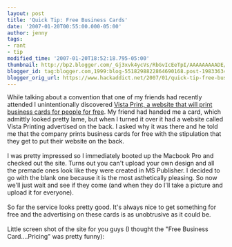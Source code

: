 ```yaml
---
layout: post
title: 'Quick Tip: Free Business Cards'
date: '2007-01-20T00:55:00.000-05:00'
author: jenny
tags:
- rant
- tip
modified_time: '2007-01-20T18:52:18.795-05:00'
thumbnail: http://bp2.blogger.com/_Gj3xvk4ycVs/RbGvIcEeTpI/AAAAAAAAADE/x-kJDnUd7Gk/s72-c/not-so-free.jpg
blogger_id: tag:blogger.com,1999:blog-5518298822864690168.post-1983363402851586908
blogger_orig_url: https://www.hackaddict.net/2007/01/quick-tip-free-business-cards.html
---
```


While talking about a convention that one of my friends had recently attended I unintentionally discovered <a href="http://www.vistaprint.com">Vista Print, a website that will print business cards for people for free</a>.  My friend had handed me a card, which admittly looked pretty lame, but when I turned it over it had a website called Vista Printing advertised on the back. I asked why it was there and he told me that the company prints business cards for free with the stipulation that they get to put their website on the back.  <br/><br/>I was pretty impressed so I immediately booted up the Macbook Pro and checked out the site.  Turns out you can't upload your own design and all the premade ones look like they were created in MS Publisher.  I decided to go with the blank one because it is the most asthetically pleasing.  So now we'll just wait and see if they come (and when they do I'll take a picture and upload it for everyone).<br/><br/>So far the service looks pretty good.  It's always nice to get something for free and the advertising on these cards is as unobtrusive as it could be.<br/><br/>Little screen shot of the site for you guys (I thought the "Free Business Card....Pricing" was pretty funny):<br/><br/><img alt="" border="0" id="BLOGGER_PHOTO_ID_5021987619003584146" src="{{ site.url }}/assets/images/2007-01-20-image-0000.jpg" style="margin: 0px auto 10px; display: block; text-align: center; "/>